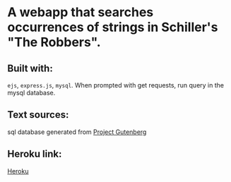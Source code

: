 # A webapp that searches occurrences of  strings in Schiller's "The Robbers".
## Built with:
`ejs`, `express.js`, `mysql`.
When prompted with  get requests, run query in the mysql database.
## Text sources:
sql database generated from [Project Gutenberg](https://www.gutenberg.org/files/6782/6782-h/6782-h.htm)
## Heroku link:
[Heroku](https://what-did-schiller-say.herokuapp.com/)